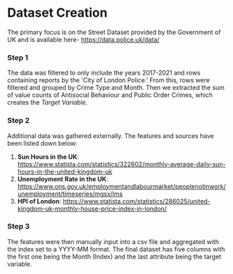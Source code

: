 # Dataset Creation
The primary focus is on the Street Dataset provided by the Government of UK and is available here- https://data.police.uk/data/ 

### Step 1

The data was filtered to only include the years 2017-2021 and rows containing reports by the 'City of London Police.' From this, rows were filtered and grouped by Crime Type and Month. Then we extracted the sum of value counts of Antisocial Behaviour and Public Order Crimes, which creates the *Target Variable*.

### Step 2

Additional data was gathered externally. The features and sources have been listed down below:

1. **Sun Hours in the UK**: https://www.statista.com/statistics/322602/monthly-average-daily-sun-hours-in-the-united-kingdom-uk
2. **Unemployment Rate in the UK**: https://www.ons.gov.uk/employmentandlabourmarket/peoplenotinwork/unemployment/timeseries/mgsx/lms
3. **HPI of London**: https://www.statista.com/statistics/286025/united-kingdom-uk-monthly-house-price-index-in-london/

### Step 3

The features were then manually input into a csv file and aggregated with the index set to a YYYY-MM format. The final dataset has five columns with the first one 
being the Month (Index) and the last attribute being the target variable.


